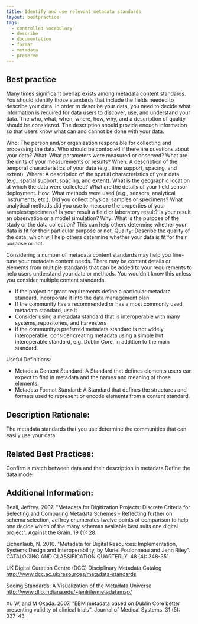 ```yaml
---
title: Identify and use relevant metadata standards
layout: bestpractice
tags:
  - controlled vocabulary
  - describe
  - documentation
  - format
  - metadata
  - preserve
---
```


## Best practice

Many times significant overlap exists among metadata content standards. You should identify those standards that include the fields needed to describe your data. In order to describe your data, you need to decide what information is required for data users to discover, use, and understand your data. The who, what, when, where, how, why, and a description of quality should be considered. The description should provide enough information so that users know what can and cannot be done with your data.

Who: The person and/or organization responsible for collecting and processing the data. Who should be contacted if there are questions about your data?
What: What parameters were measured or observed? What are the units of your measurements or results?
When: A description of the temporal characteristics of your data (e.g., time support, spacing, and extent).
Where: A description of the spatial characteristics of your data (e.g., spatial support, spacing, and extent). What is the geographic location at which the data were collected? What are the details of your field sensor deployment.
How: What methods were used (e.g., sensors, analytical instruments, etc.). Did you collect physical samples or specimens? What analytical methods did you use to measure the properties of your samples/specimens? Is your result a field or laboratory result? Is your result an observation or a model simulation?
Why: What is the purpose of the study or the data collection? This can help others determine whether your data is fit for their particular purpose or not.
Quality: Describe the quality of the data, which will help others determine whether your data is fit for their purpose or not.

Considering a number of metadata content standards may help you fine-tune your metadata content needs. There may be content details or elements from multiple standards that can be added to your requirements to help users understand your data or methods. You wouldn't know this unless you consider multiple content standards.

- If the project or grant requirements define a particular metadata standard, incorporate it into the data management plan.
- If the community has a recommended or has a most commonly used metadata standard, use it
- Consider using a metadata standard that is interoperable with many systems, repositories, and harvesters
- If the community’s preferred metadata standard is not widely interoperable, consider creating metadata using a simple but interoperable standard, e.g. Dublin Core, in addition to the main standard.

Useful Definitions:
- Metadata Content Standard: A Standard that defines elements users can expect to find in metadata and the names and meaning of those elements.
- Metadata Format Standard: A Standard that defines the structures and formats used to represent or encode elements from a content standard.

## Description Rationale: 

The metadata standards that you use determine the communities that can easily use your data.

## Related Best Practices: 
Confirm a match between data and their description in metadata
Define the data model

## Additional Information: 

Beall, Jeffrey. 2007. "Metadata for Digitization Projects: Discrete Criteria for Selecting and Comparing Metadata Schemes - Reflecting further on schema selection, Jeffrey enumerates twelve points of comparison to help one decide which of the many schemas available best suits one digital project". Against the Grain. 19 (1): 28.

Eichenlaub, N. 2010. "Metadata for Digital Resources: Implementation, Systems Design and Interoperability, by Muriel Foulonneau and Jenn Riley". CATALOGING AND CLASSIFICATION QUARTERLY. 48 (4): 348-351.

UK Digital Curation Centre (DCC) Disciplinary Metadata Catalog
http://www.dcc.ac.uk/resources/metadata-standards

Seeing Standards: A Visualization of the Metadata Universe
http://www.dlib.indiana.edu/~jenlrile/metadatamap/

Xu W, and M Okada. 2007. "EBM metadata based on Dublin Core better presenting validity of clinical trials". Journal of Medical Systems. 31 (5): 337-43.
